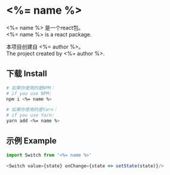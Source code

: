 # <%= name %>

<%= name %> 是一个react包。  
<%= name %> is a react package.  

本项目创建自 <%= author %>。  
The project created by <%= author %>.  

## 下载 Install

```bash
# 如果你使用的是NPM：
# if you use NPM: 
npm i <%= name %>

# 如果你使用的是Yarn：
# if you use Yarn: 
yarn add <%= name %>
```

## 示例 Example

```ts
import Switch from '<%= name %>'

<Switch value={state} onChange={state => setState(state)}/>
```
